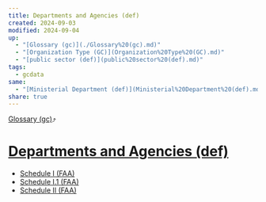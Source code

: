 ```yaml
---
title: Departments and Agencies (def)
created: 2024-09-03
modified: 2024-09-04
up:
  - "[Glossary (gc)](./Glossary%20(gc).md)"
  - "[Organization Type (GC)](Organization%20Type%20(GC).md)"
  - "[public sector (def)](public%20sector%20(def).md)"
tags:
  - gcdata
same:
  - "[Ministerial Department (def)](Ministerial%20Department%20(def).md)"
share: true
---
```

[Glossary (gc)](./Glossary%20(gc).md)⤴️
# [Departments and Agencies (def)](Departments%20and%20Agencies%20(def).md)
-  [Schedule I (FAA)](./Schedule%20I%20(FAA).md)
-  [Schedule I.1 (FAA)](./Schedule%20I.1%20(FAA).md)
-  [Schedule II (FAA)](Schedule%20II%20(FAA).md)
